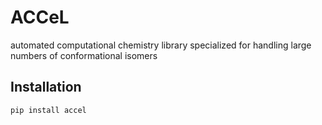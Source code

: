 # ACCeL
automated computational chemistry library specialized for handling large numbers of conformational isomers
## Installation
```
pip install accel
```